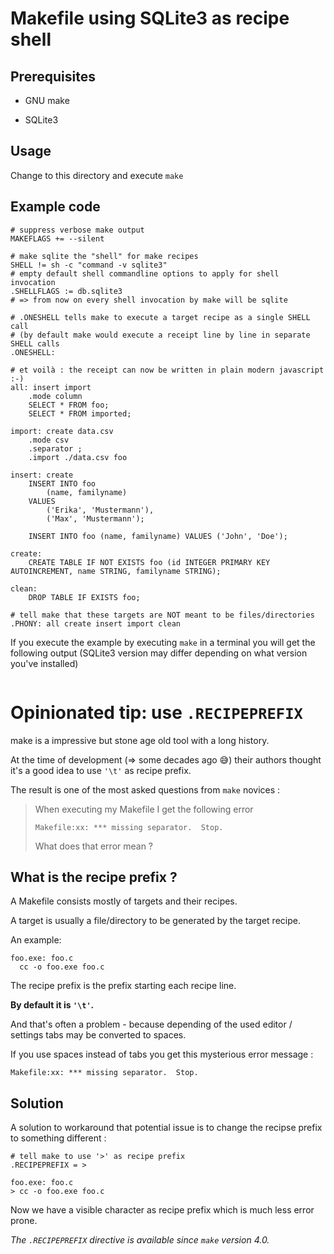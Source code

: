 # Makefile using SQLite3 as recipe shell

## Prerequisites

- GNU make 

- SQLite3

## Usage

Change to this directory and execute `make` 

## Example code

```make
# suppress verbose make output
MAKEFLAGS += --silent

# make sqlite the "shell" for make recipes
SHELL != sh -c "command -v sqlite3"
# empty default shell commandline options to apply for shell invocation
.SHELLFLAGS := db.sqlite3
# => from now on every shell invocation by make will be sqlite

# .ONESHELL tells make to execute a target recipe as a single SHELL call
# (by default make would execute a receipt line by line in separate SHELL calls
.ONESHELL:

# et voilà : the receipt can now be written in plain modern javascript :-)
all: insert import	
	.mode column
	SELECT * FROM foo;
	SELECT * FROM imported;

import: create data.csv
	.mode csv
	.separator ;
	.import ./data.csv foo

insert: create
	INSERT INTO foo 
		(name, familyname) 
	VALUES 
		('Erika', 'Mustermann'),
		('Max', 'Mustermann');

	INSERT INTO foo (name, familyname) VALUES ('John', 'Doe');

create: 
	CREATE TABLE IF NOT EXISTS foo (id INTEGER PRIMARY KEY AUTOINCREMENT, name STRING, familyname STRING);

clean:
	DROP TABLE IF EXISTS foo;

# tell make that these targets are NOT meant to be files/directories
.PHONY: all create insert import clean
```

If you execute the example by executing `make` in a terminal you will get the following output (SQLite3 version may differ depending on what version you've installed)

```

```

# Opinionated tip: use `.RECIPEPREFIX`

make is a impressive but stone age old tool with a long history.

At the time of development (=> some decades ago 😅) their authors thought it's a good idea to use `'\t'` as recipe prefix.

The result is one of the most asked questions from `make` novices : 

> When executing my Makefile I get the following error
> 
> ```
> Makefile:xx: *** missing separator.  Stop.
> ```
>
> What does that error mean ? 

## What is the recipe prefix ?

A Makefile consists mostly of targets and their recipes. 

A target is usually a file/directory to be generated by the target recipe. 

An example: 

```make
foo.exe: foo.c
  cc -o foo.exe foo.c
```

The recipe prefix is the prefix starting each recipe line. 

__By default it is `'\t'`.__

And that's often a problem - because depending of the used editor / settings tabs may be converted to spaces. 

If you use spaces instead of tabs you get this mysterious error message : 

```
Makefile:xx: *** missing separator.  Stop.
```

## Solution

A solution to workaround that potential issue is to change the recipse prefix to something different : 

```make
# tell make to use '>' as recipe prefix
.RECIPEPREFIX = >

foo.exe: foo.c
> cc -o foo.exe foo.c
```

Now we have a visible character as recipe prefix which is much less error prone.

_The `.RECIPEPREFIX` directive is available since `make` version 4.0._

